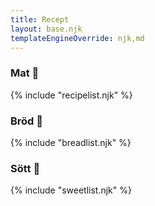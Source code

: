 ```yaml
---
title: Recept
layout: base.njk
templateEngineOverride: njk,md
---
```


### Mat 🍝

{% include "recipelist.njk" %}

### Bröd 🍞

{% include "breadlist.njk" %}

### Sött 🧁

{% include "sweetlist.njk" %}
